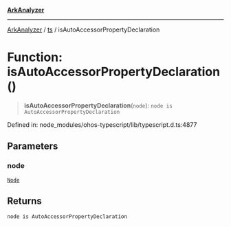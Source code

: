 [**ArkAnalyzer**](../../../../README.md)

***

[ArkAnalyzer](../../../../globals.md) / [ts](../README.md) / isAutoAccessorPropertyDeclaration

# Function: isAutoAccessorPropertyDeclaration()

> **isAutoAccessorPropertyDeclaration**(`node`): `node is AutoAccessorPropertyDeclaration`

Defined in: node\_modules/ohos-typescript/lib/typescript.d.ts:4877

## Parameters

### node

[`Node`](../interfaces/Node.md)

## Returns

`node is AutoAccessorPropertyDeclaration`
